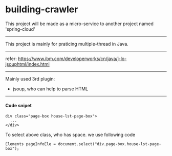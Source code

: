 # building-crawler

This project will be made as a micro-service to another project named 'spring-cloud'

****
This project is mainly for praticing multiple-thread in Java.
***
refer: https://www.ibm.com/developerworks/cn/java/j-lo-jsouphtml/index.html
***

Mainly used 3rd plugin:
- jsoup, who can help to parse HTML

***
#### Code snipet

```
div class="page-box house-lst-page-box">
  ...
</div>
```

To select above class, who has space. we use following code
```
Elements pageInfoEle = document.select("div.page-box.house-lst-page-box");
```
